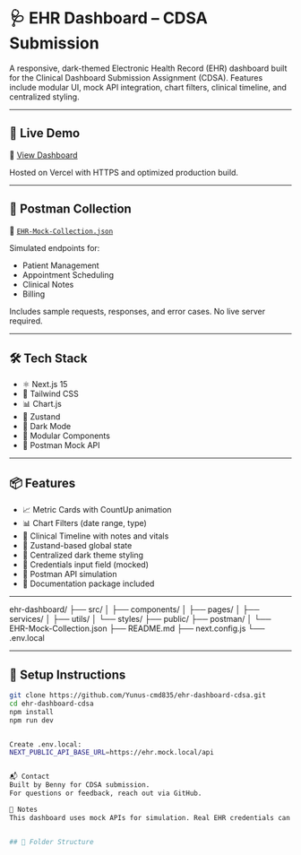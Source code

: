 # 🩺 EHR Dashboard – CDSA Submission

A responsive, dark-themed Electronic Health Record (EHR) dashboard built for the Clinical Dashboard Submission Assignment (CDSA). Features include modular UI, mock API integration, chart filters, clinical timeline, and centralized styling.

---

## 🚀 Live Demo

🔗 [View Dashboard](https://ehr-dashboard-cdsa.vercel.app)

Hosted on Vercel with HTTPS and optimized production build.

---

## 🧪 Postman Collection

📁 [`EHR-Mock-Collection.json`](./postman/EHR-Mock-Collection.json)

Simulated endpoints for:

- Patient Management  
- Appointment Scheduling  
- Clinical Notes  
- Billing

Includes sample requests, responses, and error cases. No live server required.

---

## 🛠️ Tech Stack

- ⚛️ Next.js 15  
- 🎨 Tailwind CSS  
- 📊 Chart.js  
- 🧠 Zustand  
- 🌙 Dark Mode  
- 🧩 Modular Components  
- 🧪 Postman Mock API

---

## 📦 Features

- 📈 Metric Cards with CountUp animation  
- 📊 Chart Filters (date range, type)  
- 🧬 Clinical Timeline with notes and vitals  
- 🧠 Zustand-based global state  
- 🧼 Centralized dark theme styling  
- 🔐 Credentials input field (mocked)  
- 📄 Postman API simulation  
- 📁 Documentation package included

---
ehr-dashboard/ ├── src/ │   ├── components/ │   ├── pages/ │   ├── services/ │   ├── utils/ │   └── styles/ ├── public/ ├── postman/ │   └── EHR-Mock-Collection.json ├── README.md ├── next.config.js └── .env.local

---

## 📄 Setup Instructions

```bash
git clone https://github.com/Yunus-cmd835/ehr-dashboard-cdsa.git
cd ehr-dashboard-cdsa
npm install
npm run dev


Create .env.local:
NEXT_PUBLIC_API_BASE_URL=https://ehr.mock.local/api


📬 Contact
Built by Benny for CDSA submission.
For questions or feedback, reach out via GitHub.

🧠 Notes
This dashboard uses mock APIs for simulation. Real EHR credentials can be integrated with minimal changes.


## 📁 Folder Structure

